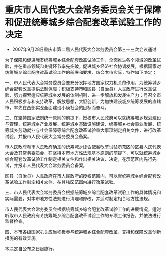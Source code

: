 # 重庆市人民代表大会常务委员会关于保障和促进统筹城乡综合配套改革试验工作的决定

- 2007年9月28日重庆市第二届人民代表大会常务委员会第三十三次会议通过

<!-- INFO END -->

为了保障和促进我市统筹城乡综合配套改革试验工作，全面推进各个领域的改革试验，并在重点领域和关键环节率先突破，促进城乡经济社会协调发展，根据国家对统筹城乡综合配套改革试验工作的部署和要求，结合本市实际，特作如下决定：

一、市人民代表大会常务委员会要充分发挥地方国家权力机关的作用，为统筹城乡综合配套改革提供法制保障；积极支持市和区县（自治县）人民政府进行改革试验，努力探索适应统筹城乡发展的体制机制，进一步解放和发展生产力；号召全市人民积极参与和支持改革，解放思想，大胆创新，为加快建设城乡统筹发展的直辖市，率先在西部实现全面建设小康社会的目标而奋斗。

二、在坚持国家法制统一原则的前提下，授权市人民政府可以就统筹城乡规划建设与管理、统筹城乡产业发展、统筹城乡基础设施建设、统筹城乡社会事业发展、统筹城乡劳动就业与社会保障等综合配套改革试验重大事项制定相关文件，进行改革试验，并报市人民代表大会常务委员会备案。

市人民政府和市人民政府确定的统筹城乡综合配套改革试验示范区的区县人民代表大会及其常务委员会，在坚持本市地方性法规基本原则的前提下，可以就统筹城乡综合配套改革试验工作制定相关文件和作出相关决议、决定，在示范区内先行先试，并报市人民代表大会常务委员会备案。

区县（自治县）人民政府在市人民政府的授权范围内，可以就统筹城乡综合配套改革试验工作制定相关文件，在其辖区范围内进行改革试验。

三、市人民代表大会常务委员会根据统筹城乡综合配套改革试验工作的具体情况和实际需要，对本市地方性法规进行清理和修改，并适时制定相关地方性法规。

市人民代表大会常务委员会根据统筹城乡综合配套改革试验工作的进展情况，适时听取市人民政府有关统筹城乡综合配套改革试验工作的专项工作报告，并依法进行监督检查。

四、本市各级国家机关应当积极参与统筹城乡综合配套改革，支持和保障改革创新措施的有效实施。

本决定自公布之日起施行。
